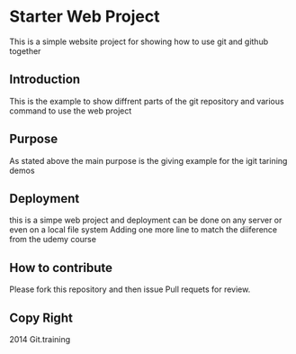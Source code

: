 # Starter Web Project

This is a simple website project for showing how to use git and github together

## Introduction
This is the example to show diffrent parts of the git repository and various command to use the web project
## Purpose
As stated above the main purpose is the giving example for the igit tarining demos
## Deployment
this is  a simpe web project and deployment can be done on any server or even on  a local file system
Adding one more line to match the diiference from the udemy course
## How to contribute
Please fork this repository and then issue Pull requets for review.

## Copy Right
 2014 Git.training
 